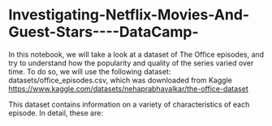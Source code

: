 # Investigating-Netflix-Movies-And-Guest-Stars----DataCamp-

In this notebook, we will take a look at a dataset of The Office episodes, and try to understand how the popularity and quality of the series varied over time. To do so, we will use the following dataset: datasets/office_episodes.csv, which was downloaded from Kaggle https://www.kaggle.com/datasets/nehaprabhavalkar/the-office-dataset

This dataset contains information on a variety of characteristics of each episode. In detail, these are: